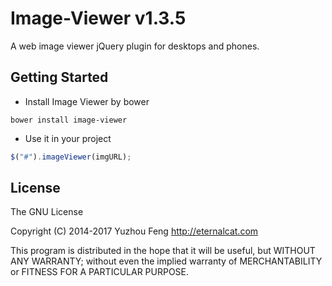 # Image-Viewer v1.3.5
A web image viewer jQuery plugin for desktops and phones.

## Getting Started

 * Install Image Viewer by bower

```shell
bower install image-viewer
```

 * Use it in your project

 ```javascript
$("#").imageViewer(imgURL);
```

## License

The GNU License

Copyright (C) 2014-2017 Yuzhou Feng <http://eternalcat.com>

This program is distributed in the hope that it will be useful, but WITHOUT ANY WARRANTY; without even the implied warranty of MERCHANTABILITY or FITNESS FOR A PARTICULAR PURPOSE.